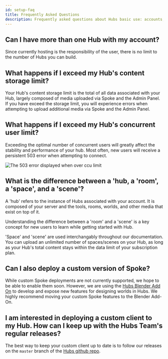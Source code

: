 ```yaml
---
id: setup-faq
title: Frequently Asked Questions
description: Frequently asked questions about Hubs basic use: accounts, exceeding Hubs limits, and the Hubs GitHub repository.
---
```


## Can I have more than one Hub with my account?

Since currently hosting is the responsibility of the user, there is no limit to the number of Hubs you can build. 

## What happens if I exceed my Hub's content storage limit?

Your Hub's content storage limit is the total of all data associated with your Hub, largely composed of media uploaded via Spoke and the Admin Panel. If you have exceed the storage limit, you will experience errors when attempting to upload additional media via Spoke and the Admin Panel.

## What happens if I exceed my Hub's concurrent user limit?

Exceeding the optimal number of concurrent users will greatly affect the stability and performance of your hub. Most often, new users will receive a persistent 503 error when attempting to connect.

<img src="img/503-error.png" alt="The 503 error displayed when over ccu limit">

## What is the difference between a 'hub, a 'room', a 'space', and a 'scene'?

A 'hub' refers to the instance of Hubs associated with your account. It is composed of your server and the tools, rooms, worlds, and other media that exist on top of it.

Understanding the difference between a 'room' and a 'scene' is a key concept for new users to learn while getting started with Hub. 

'Space' and 'scene' are used interchangably throughout our documentation. You can upload an unlimited number of spaces/scenes on your Hub, as long as your Hub's total content stays within the data limit of your subscription plan.

## Can I also deploy a custom version of Spoke?

While custom Spoke deployments are not currently supported, we hope to be able to enable them soon. However, we are using the [Hubs Blender Add On](https://github.com/Hubs-Foundation/hubs-blender-exporter) to develop and expose new features for designing worlds in Hubs. We highly recommend moving your custom Spoke features to the Blender Add-On.

## I am interested in deploying a custom client to my Hub. How can I keep up with the Hubs Team's regular releases?

The best way to keep your custom client up to date is to follow our releases on the `master` branch of the [Hubs github repo](https://github.com/Hubs-Foundation/hubs).

